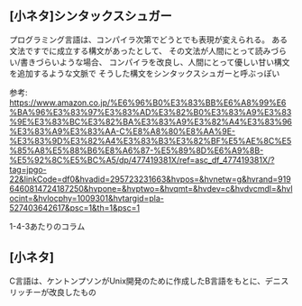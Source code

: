 ## [小ネタ]シンタックスシュガー

プログラミング言語は、コンパイラ次第でどうとでも表現が変えられる。
ある文法ですでに成立する構文があったとして、
その文法が人間にとって読みづらい/書きづらいような場合、
コンパイラを改良し、人間にとって優しい甘い構文を追加するような文脈で
そうした構文をシンタックスシュガーと呼ぶっぽい

参考: https://www.amazon.co.jp/%E6%96%B0%E3%83%BB%E6%A8%99%E6%BA%96%E3%83%97%E3%83%AD%E3%82%B0%E3%83%A9%E3%83%9E%E3%83%BC%E3%82%BA%E3%83%A9%E3%82%A4%E3%83%96%E3%83%A9%E3%83%AA-C%E8%A8%80%E8%AA%9E-%E3%83%9D%E3%82%A4%E3%83%B3%E3%82%BF%E5%AE%8C%E5%85%A8%E5%88%B6%E8%A6%87-%E5%89%8D%E6%A9%8B-%E5%92%8C%E5%BC%A5/dp/477419381X/ref=asc_df_477419381X/?tag=jpgo-22&linkCode=df0&hvadid=295723231663&hvpos=&hvnetw=g&hvrand=9196460814724187250&hvpone=&hvptwo=&hvqmt=&hvdev=c&hvdvcmdl=&hvlocint=&hvlocphy=1009301&hvtargid=pla-527403642617&psc=1&th=1&psc=1

1-4-3あたりのコラム

## [小ネタ] 

C言語は、ケントンプソンがUnix開発のために作成したB言語をもとに、デニスリッチーが改良したもの
